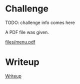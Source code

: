 # Challenge

TODO: challenge info comes here

A PDF file was given.

[files/menu.pdf](files/menu.pdf)

# Writeup

[Writeup](WRITEUP.md)
